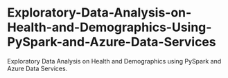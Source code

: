 # Exploratory-Data-Analysis-on-Health-and-Demographics-Using-PySpark-and-Azure-Data-Services
Exploratory Data Analysis on Health and Demographics using PySpark and Azure Data Services.
